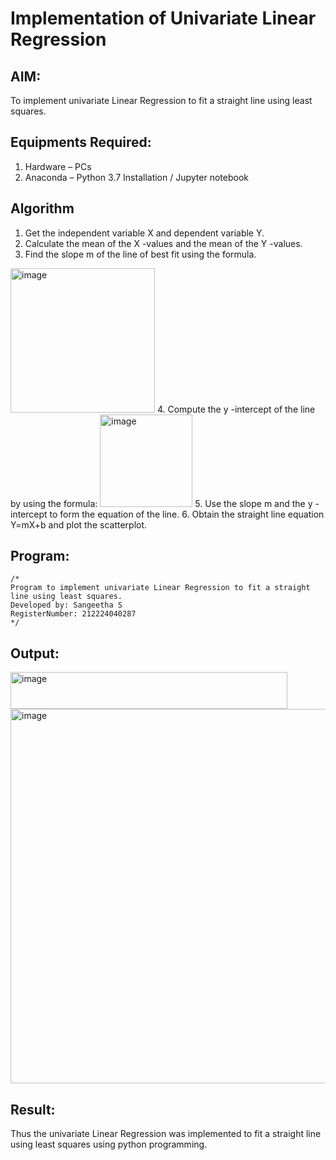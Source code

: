 # Implementation of Univariate Linear Regression
## AIM:
To implement univariate Linear Regression to fit a straight line using least squares.

## Equipments Required:
1. Hardware – PCs
2. Anaconda – Python 3.7 Installation / Jupyter notebook

## Algorithm
1. Get the independent variable X and dependent variable Y.
2. Calculate the mean of the X -values and the mean of the Y -values.
3. Find the slope m of the line of best fit using the formula. 
<img width="231" alt="image" src="https://user-images.githubusercontent.com/93026020/192078527-b3b5ee3e-992f-46c4-865b-3b7ce4ac54ad.png">
4. Compute the y -intercept of the line by using the formula:
<img width="148" alt="image" src="https://user-images.githubusercontent.com/93026020/192078545-79d70b90-7e9d-4b85-9f8b-9d7548a4c5a4.png">
5. Use the slope m and the y -intercept to form the equation of the line.
6. Obtain the straight line equation Y=mX+b and plot the scatterplot.

## Program:
```
/*
Program to implement univariate Linear Regression to fit a straight line using least squares.
Developed by: Sangeetha S
RegisterNumber: 212224040287 
*/
```

## Output:
<img width="443" height="59" alt="image" src="https://github.com/user-attachments/assets/a479b8cb-dc21-4373-9a40-61942df09b16" />

<img width="827" height="599" alt="image" src="https://github.com/user-attachments/assets/370a3744-845c-40b1-9715-cf8d258e6832" />


## Result:
Thus the univariate Linear Regression was implemented to fit a straight line using least squares using python programming.
